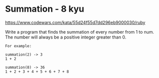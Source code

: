 # Summation - 8 kyu

https://www.codewars.com/kata/55d24f55d7dd296eb9000030/ruby

Write a program that finds the summation of every number from 1 to num. The number will always be a positive integer greater than 0.

```
For example:

summation(2) -> 3
1 + 2

summation(8) -> 36
1 + 2 + 3 + 4 + 5 + 6 + 7 + 8
```
